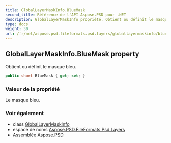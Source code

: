 ```yaml
---
title: GlobalLayerMaskInfo.BlueMask
second_title: Référence de l'API Aspose.PSD pour .NET
description: GlobalLayerMaskInfo propriété. Obtient ou définit le masque bleu.
type: docs
weight: 30
url: /fr/net/aspose.psd.fileformats.psd.layers/globallayermaskinfo/bluemask/
---
```

## GlobalLayerMaskInfo.BlueMask property

Obtient ou définit le masque bleu.

```csharp
public short BlueMask { get; set; }
```

### Valeur de la propriété

Le masque bleu.

### Voir également

* class [GlobalLayerMaskInfo](../)
* espace de noms [Aspose.PSD.FileFormats.Psd.Layers](../../globallayermaskinfo/)
* Assemblée [Aspose.PSD](../../../)


